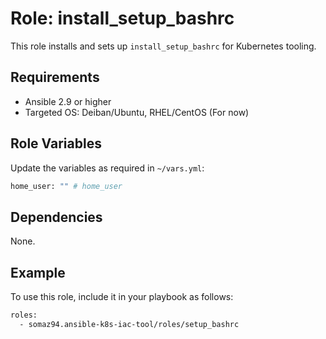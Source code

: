 # Role: install_setup_bashrc

This role installs and sets up `install_setup_bashrc` for Kubernetes tooling.

## Requirements

- Ansible 2.9 or higher
- Targeted OS: Deiban/Ubuntu, RHEL/CentOS (For now)

## Role Variables

Update the variables as required in `~/vars.yml`:

```bash
home_user: "" # home_user
```

## Dependencies

None.

## Example

To use this role, include it in your playbook as follows:

```bash
roles:
  - somaz94.ansible-k8s-iac-tool/roles/setup_bashrc
```
